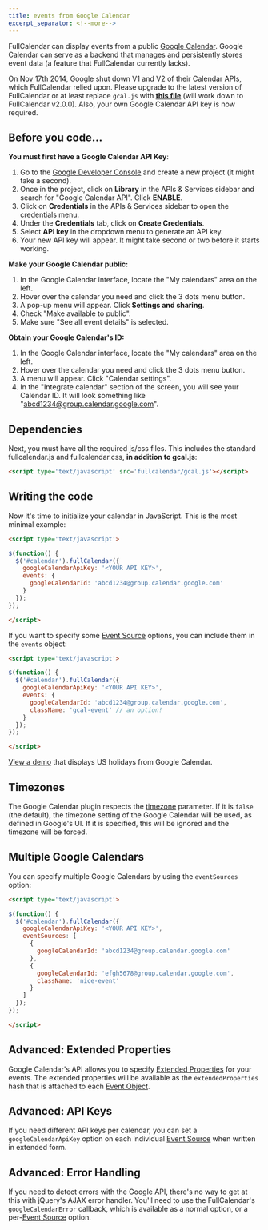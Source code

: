 ```yaml
---
title: events from Google Calendar
excerpt_separator: <!--more-->
---
```


FullCalendar can display events from a public [Google Calendar](https://calendar.google.com/).<!--more--> Google Calendar can serve as a backend that manages and persistently stores event data (a feature that FullCalendar currently lacks).

<div class='warning'>
On Nov 17th 2014, Google shut down V1 and V2 of their Calendar APIs, which FullCalendar relied upon.
Please upgrade to the latest version of FullCalendar or at least replace <code>gcal.js</code> with
<strong><a href='https://github.com/fullcalendar/fullcalendar/blob/v3.7.0/dist/gcal.js'>this file</a></strong>
(will work down to FullCalendar v2.0.0).
Also, your own Google Calendar API key is now required.
</div>

## Before you code...

**You must first have a Google Calendar API Key**:

1. Go to the [Google Developer Console](https://console.developers.google.com/) and create a new project (it might take a second).
2. Once in the project, click on **Library** in the APIs & Services sidebar and search for "Google Calendar API". Click **ENABLE**.
3. Click on **Credentials** in the APIs & Services sidebar to open the credentials menu.
4. Under the **Credentials** tab, click on **Create Credentials**.
5. Select **API key** in the dropdown menu to generate an API key.
6. Your new API key will appear. It might take second or two before it starts working.

**Make your Google Calendar public:**

1. In the Google Calendar interface, locate the "My calendars" area on the left.
2. Hover over the calendar you need and click the 3 dots menu button.
3. A pop-up menu will appear. Click **Settings and sharing**.
4. Check "Make available to public".
5. Make sure "See all event details" is selected.

**Obtain your Google Calendar's ID:**

1. In the Google Calendar interface, locate the "My calendars" area on the left.
2. Hover over the calendar you need and click the 3 dots menu button.
3. A menu will appear. Click "Calendar settings".
4. In the "Integrate calendar" section of the screen, you will see your Calendar ID. It will look something like "abcd1234@group.calendar.google.com".

## Dependencies

Next, you must have all the required js/css files. This includes the standard fullcalendar.js and fullcalendar.css, **in addition to gcal.js**:

```html
<script type='text/javascript' src='fullcalendar/gcal.js'></script>
```

## Writing the code

Now it's time to initialize your calendar in JavaScript. This is the most minimal example:

```html
<script type='text/javascript'>

$(function() {
  $('#calendar').fullCalendar({
    googleCalendarApiKey: '<YOUR API KEY>',
    events: {
      googleCalendarId: 'abcd1234@group.calendar.google.com'
    }
  });
});

</script>
```

If you want to specify some [Event Source](event-source-object) options, you can include them in the `events` object:

```html
<script type='text/javascript'>

$(function() {
  $('#calendar').fullCalendar({
    googleCalendarApiKey: '<YOUR API KEY>',
    events: {
      googleCalendarId: 'abcd1234@group.calendar.google.com',
      className: 'gcal-event' // an option!
    }
  });
});

</script>
```

[View a demo](google-calendar-demo) that displays US holidays from Google Calendar.


## Timezones

The Google Calendar plugin respects the [timezone](timezone) parameter. If it is `false` (the default), the timezone setting of the Google Calendar will be used, as defined in Google's UI. If it is specified, this will be ignored and the timezone will be forced.

## Multiple Google Calendars

You can specify multiple Google Calendars by using the `eventSources` option:

```html
<script type='text/javascript'>

$(function() {
  $('#calendar').fullCalendar({
    googleCalendarApiKey: '<YOUR API KEY>',
    eventSources: [
      {
        googleCalendarId: 'abcd1234@group.calendar.google.com'
      },
      {
        googleCalendarId: 'efgh5678@group.calendar.google.com',
        className: 'nice-event'
      }
    ]
  });
});

</script>
```

## Advanced: Extended Properties

Google Calendar's API allows you to specify [Extended Properties](https://developers.google.com/calendar/extended-properties) for your events. The extended properties will be available as the `extendedProperties` hash that is attached to each [Event Object](event-object).


## Advanced: API Keys

If you need different API keys per calendar, you can set a `googleCalendarApiKey` option on each individual [Event Source](event-source-object) when written in extended form.


## Advanced: Error Handling

If you need to detect errors with the Google API, there's no way to get at this with jQuery's AJAX error handler. You'll need to use the FullCalendar's `googleCalendarError` callback, which is available as a normal option, or a per-[Event Source](event-source-object) option.
